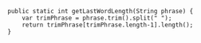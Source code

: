     public static int getLastWordLength(String phrase) {
        var trimPhrase = phrase.trim().split(" ");
        return trimPhrase[trimPhrase.length-1].length();
    }